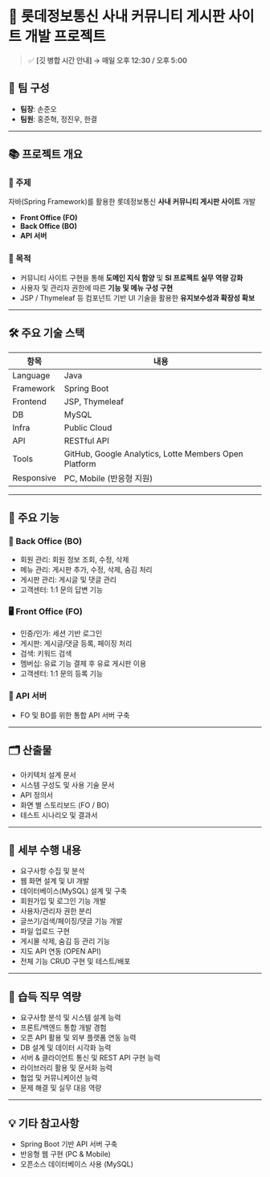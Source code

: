 # 📌 롯데정보통신 사내 커뮤니티 게시판 사이트 개발 프로젝트

> ✅ **[깃 병합 시간 안내] → 매일 오후 12:30 / 오후 5:00**

## 👥 팀 구성

- **팀장**: 손준오
- **팀원**: 홍준혁, 정진우, 한결

---

## 📚 프로젝트 개요

### 📌 주제

자바(Spring Framework)를 활용한 롯데정보통신 **사내 커뮤니티 게시판 사이트** 개발

- **Front Office (FO)**
- **Back Office (BO)**
- **API 서버**

### 🎯 목적

- 커뮤니티 사이트 구현을 통해 **도메인 지식 함양** 및 **SI 프로젝트 실무 역량 강화**
- 사용자 및 관리자 권한에 따른 **기능 및 메뉴 구성 구현**
- JSP / Thymeleaf 등 컴포넌트 기반 UI 기술을 활용한 **유지보수성과 확장성 확보**

---

## 🛠️ 주요 기술 스택

| 항목       | 내용                                                  |
| ---------- | ----------------------------------------------------- |
| Language   | Java                                                  |
| Framework  | Spring Boot                                           |
| Frontend   | JSP, Thymeleaf                                        |
| DB         | MySQL                                                 |
| Infra      | Public Cloud                                          |
| API        | RESTful API                                           |
| Tools      | GitHub, Google Analytics, Lotte Members Open Platform |
| Responsive | PC, Mobile (반응형 지원)                              |

---

## 📌 주요 기능

### 🔧 Back Office (BO)

- 회원 관리: 회원 정보 조회, 수정, 삭제
- 메뉴 관리: 게시판 추가, 수정, 삭제, 숨김 처리
- 게시판 관리: 게시글 및 댓글 관리
- 고객센터: 1:1 문의 답변 기능

### 🖥 Front Office (FO)

- 인증/인가: 세션 기반 로그인
- 게시판: 게시글/댓글 등록, 페이징 처리
- 검색: 키워드 검색
- 멤버십: 유료 기능 결제 후 유료 게시판 이용
- 고객센터: 1:1 문의 등록 기능

### 📡 API 서버

- FO 및 BO를 위한 통합 API 서버 구축

---

## 🗂 산출물

- 아키텍처 설계 문서
- 시스템 구성도 및 사용 기술 문서
- API 정의서
- 화면 별 스토리보드 (FO / BO)
- 테스트 시나리오 및 결과서

---

## 📝 세부 수행 내용

- 요구사항 수집 및 분석
- 웹 화면 설계 및 UI 개발
- 데이터베이스(MySQL) 설계 및 구축
- 회원가입 및 로그인 기능 개발
- 사용자/관리자 권한 분리
- 글쓰기/검색/페이징/댓글 기능 개발
- 파일 업로드 구현
- 게시물 삭제, 숨김 등 관리 기능
- 지도 API 연동 (OPEN API)
- 전체 기능 CRUD 구현 및 테스트/배포

---

## 🚀 습득 직무 역량

- 요구사항 분석 및 시스템 설계 능력
- 프론트/백엔드 통합 개발 경험
- 오픈 API 활용 및 외부 플랫폼 연동 능력
- DB 설계 및 데이터 시각화 능력
- 서버 & 클라이언트 통신 및 REST API 구현 능력
- 라이브러리 활용 및 문서화 능력
- 협업 및 커뮤니케이션 능력
- 문제 해결 및 실무 대응 역량

---

## 💡 기타 참고사항

- Spring Boot 기반 API 서버 구축
- 반응형 웹 구현 (PC & Mobile)
- 오픈소스 데이터베이스 사용 (MySQL)
